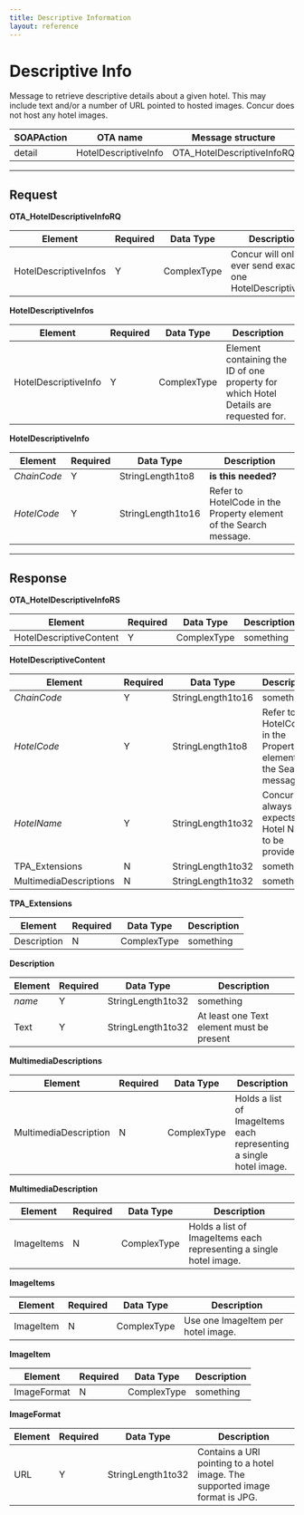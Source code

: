 ```yaml
---
title: Descriptive Information 
layout: reference
---
```



# Descriptive Info

Message to retrieve descriptive details about a given hotel. This may include text and/or a number of URL pointed to hosted images.  Concur does not host any hotel images. 

|  SOAPAction |	OTA name | Message structure | 
|----------|-----------|---------------------|
| detail | HotelDescriptiveInfo | OTA_HotelDescriptiveInfoRQ |

---

## Request

**OTA_HotelDescriptiveInfoRQ**

|  Element |	Required | Data Type 	|  Description |
|----------|-----------|---------------------------|-|
| HotelDescriptiveInfos | Y | ComplexType	| Concur will only ever send exactly one HotelDescriptiveInfo |


**HotelDescriptiveInfos**

|  Element |	Required | Data Type 	|  Description |
|----------|-----------|---------------------------|-|
| HotelDescriptiveInfo | Y | ComplexType	| Element containing the ID of one property for which Hotel Details are requested for. |


**HotelDescriptiveInfo**

|  Element |	Required | Data Type 	|  Description |
|----------|-----------|---------------------------|-|
| *ChainCode* | Y | StringLength1to8	| **is this needed?** |
| *HotelCode* | Y | StringLength1to16	| Refer to HotelCode in the Property element of the Search message. |

---


## Response


**OTA_HotelDescriptiveInfoRS**

|  Element |	Required | Data Type 	|  Description |
|----------|-----------|---------------------------|-|
| HotelDescriptiveContent | Y | ComplexType	| something |


**HotelDescriptiveContent**

|  Element |	Required | Data Type 	|  Description |
|----------|-----------|---------------------------|-|
| *ChainCode* | Y | StringLength1to16	| something |
| *HotelCode* | Y | StringLength1to8	| Refer to HotelCode in the Property element of the Search message. |
| *HotelName* | Y | StringLength1to32	| Concur always expects the Hotel Name to be provided. |
| TPA_Extensions | N | StringLength1to32	| something |
| MultimediaDescriptions | N | StringLength1to32	| something |

**TPA_Extensions**

|  Element |	Required | Data Type 	|  Description |
|----------|-----------|---------------------------|-|
| Description | N | ComplexType	| something |


**Description**

|  Element |	Required | Data Type 	|  Description |
|----------|-----------|---------------------------|-|
| *name* | Y | StringLength1to32	| something |
| Text | Y | StringLength1to32	| At least one Text element must be present |


**MultimediaDescriptions**

|  Element |	Required | Data Type 	|  Description |
|----------|-----------|---------------------------|-|
| MultimediaDescription | N | ComplexType	| Holds a list of ImageItems each representing a single hotel image. |


**MultimediaDescription**

|  Element |	Required | Data Type 	|  Description |
|----------|-----------|---------------------------|-|
| ImageItems | N | ComplexType	| Holds a list of ImageItems each representing a single hotel image. |


**ImageItems**

|  Element |	Required | Data Type 	|  Description |
|----------|-----------|---------------------------|-|
| ImageItem | N | ComplexType	| Use one ImageItem per hotel image. |


**ImageItem**

|  Element |	Required | Data Type 	|  Description |
|----------|-----------|---------------------------|-|
| ImageFormat | N | ComplexType	| something |


**ImageFormat**

|  Element |	Required | Data Type 	|  Description |
|----------|-----------|---------------------------|-|
| URL | Y | StringLength1to32	| Contains a URl pointing to a hotel image. The supported image format is JPG.  |

